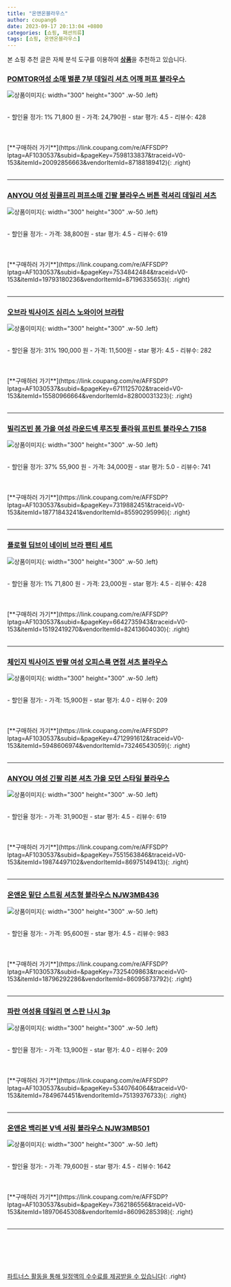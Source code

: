 ```yaml
---
title: "온앤온블라우스"
author: coupang6
date: 2023-09-17 20:13:04 +0800
categories: [쇼핑, 패션의류]
tags: [쇼핑, 온앤온블라우스]
---
```


본 쇼핑 추천 글은 자체 분석 도구를 이용하여 [**상품**](https://link.coupang.com/a/bao1ui)을 추천하고 있습니다.

### [POMTOR여성 소매 벌룬 7부 데일리 셔츠 어깨 퍼프 블라우스](https://link.coupang.com/re/AFFSDP?lptag=AF1030537&subid=&pageKey=7598133837&traceid=V0-153&itemId=20092856663&vendorItemId=87188189412)

![상품이미지](https://thumbnail7.coupangcdn.com/thumbnails/remote/230x230ex/image/vendor_inventory/057a/226e0ddf39165c6a86340c6fc03ada0674a24886539712085685d96e52b5.jpg){: width="300" height="300" .w-50 .left}


<br>
- 할인율 정가: 1%  71,800   원
- 가격: 24,790원
- star 평가: 4.5
- 리뷰수: 428
<br>
<br>
<br>
<br>
[**구매하러 가기**](https://link.coupang.com/re/AFFSDP?lptag=AF1030537&subid=&pageKey=7598133837&traceid=V0-153&itemId=20092856663&vendorItemId=87188189412){: .right}
<br>
<br>

---

### [ANYOU 여성 링클프리 퍼프소매 긴팔 블라우스 버튼 럭셔리 데일리 셔츠](https://link.coupang.com/re/AFFSDP?lptag=AF1030537&subid=&pageKey=7534842484&traceid=V0-153&itemId=19793180236&vendorItemId=87196335653)

![상품이미지](https://thumbnail8.coupangcdn.com/thumbnails/remote/230x230ex/image/vendor_inventory/a4a2/2c31e4bf5b2cc465298cd16c088dc46928fb4f947d9cdbbeadcfaacecde4.jpg){: width="300" height="300" .w-50 .left}


<br>
- 할인율 정가: 
- 가격: 38,800원
- star 평가: 4.5
- 리뷰수: 619
<br>
<br>
<br>
<br>
[**구매하러 가기**](https://link.coupang.com/re/AFFSDP?lptag=AF1030537&subid=&pageKey=7534842484&traceid=V0-153&itemId=19793180236&vendorItemId=87196335653){: .right}
<br>
<br>

---

### [오브라 빅사이즈 심리스 노와이어 브라탑](https://link.coupang.com/re/AFFSDP?lptag=AF1030537&subid=&pageKey=6711125702&traceid=V0-153&itemId=15580966664&vendorItemId=82800031323)

![상품이미지](https://thumbnail8.coupangcdn.com/thumbnails/remote/230x230ex/image/vendor_inventory/62d0/b825c1c63cd2c82d817e5a53a2e521dd7208c8e4f425e3c25bd774fd3115.jpg){: width="300" height="300" .w-50 .left}


<br>
- 할인율 정가: 31%  190,000   원
- 가격: 11,500원
- star 평가: 4.5
- 리뷰수: 282
<br>
<br>
<br>
<br>
[**구매하러 가기**](https://link.coupang.com/re/AFFSDP?lptag=AF1030537&subid=&pageKey=6711125702&traceid=V0-153&itemId=15580966664&vendorItemId=82800031323){: .right}
<br>
<br>

---

### [빌리즈빈 봄 가을 여성 라운드넥 루즈핏 플라워 프린트 블라우스 7158](https://link.coupang.com/re/AFFSDP?lptag=AF1030537&subid=&pageKey=7319882451&traceid=V0-153&itemId=18771843241&vendorItemId=85590295996)

![상품이미지](https://thumbnail7.coupangcdn.com/thumbnails/remote/230x230ex/image/vendor_inventory/0f60/2f9af538dda456efd7b92e70190a499d5cfff1a1e9dd460b52f1675f86dd.jpg){: width="300" height="300" .w-50 .left}


<br>
- 할인율 정가: 37%  55,900   원
- 가격: 34,000원
- star 평가: 5.0
- 리뷰수: 741
<br>
<br>
<br>
<br>
[**구매하러 가기**](https://link.coupang.com/re/AFFSDP?lptag=AF1030537&subid=&pageKey=7319882451&traceid=V0-153&itemId=18771843241&vendorItemId=85590295996){: .right}
<br>
<br>

---

### [플로럴 딥브이 네이비 브라 팬티 세트](https://link.coupang.com/re/AFFSDP?lptag=AF1030537&subid=&pageKey=6642735943&traceid=V0-153&itemId=15192419270&vendorItemId=82413604030)

![상품이미지](https://thumbnail7.coupangcdn.com/thumbnails/remote/230x230ex/image/vendor_inventory/60d0/47ef0d6f6b718cd6b245a9b2ccadb7b0482748517273e52be5a51f40771a.jpg){: width="300" height="300" .w-50 .left}


<br>
- 할인율 정가: 1%  71,800   원
- 가격: 23,000원
- star 평가: 4.5
- 리뷰수: 428
<br>
<br>
<br>
<br>
[**구매하러 가기**](https://link.coupang.com/re/AFFSDP?lptag=AF1030537&subid=&pageKey=6642735943&traceid=V0-153&itemId=15192419270&vendorItemId=82413604030){: .right}
<br>
<br>

---

### [체인지 빅사이즈 반팔 여성 오피스룩 면접 셔츠 블라우스](https://link.coupang.com/re/AFFSDP?lptag=AF1030537&subid=&pageKey=4712991612&traceid=V0-153&itemId=5948606974&vendorItemId=73246543059)

![상품이미지](https://thumbnail7.coupangcdn.com/thumbnails/remote/230x230ex/image/vendor_inventory/77c4/553bf3f9edd894a823ab3e3381ce7a2d182c4eb48e2dd83aed5485043166.jpg){: width="300" height="300" .w-50 .left}


<br>
- 할인율 정가: 
- 가격: 15,900원
- star 평가: 4.0
- 리뷰수: 209
<br>
<br>
<br>
<br>
[**구매하러 가기**](https://link.coupang.com/re/AFFSDP?lptag=AF1030537&subid=&pageKey=4712991612&traceid=V0-153&itemId=5948606974&vendorItemId=73246543059){: .right}
<br>
<br>

---

### [ANYOU 여성 긴팔 리본 셔츠 가을 모던 스타일 블라우스](https://link.coupang.com/re/AFFSDP?lptag=AF1030537&subid=&pageKey=7551563846&traceid=V0-153&itemId=19874497102&vendorItemId=86975149413)

![상품이미지](https://thumbnail7.coupangcdn.com/thumbnails/remote/230x230ex/image/vendor_inventory/73ae/0d9bdfbabdc4e6611ead0ff91ed799f77825eb6a4b006fbaf29e8ddbacd4.jpg){: width="300" height="300" .w-50 .left}


<br>
- 할인율 정가: 
- 가격: 31,900원
- star 평가: 4.5
- 리뷰수: 619
<br>
<br>
<br>
<br>
[**구매하러 가기**](https://link.coupang.com/re/AFFSDP?lptag=AF1030537&subid=&pageKey=7551563846&traceid=V0-153&itemId=19874497102&vendorItemId=86975149413){: .right}
<br>
<br>

---

### [온앤온 밑단 스트링 셔츠형 블라우스 NJW3MB436](https://link.coupang.com/re/AFFSDP?lptag=AF1030537&subid=&pageKey=7325409863&traceid=V0-153&itemId=18796292286&vendorItemId=86095873792)

![상품이미지](https://thumbnail7.coupangcdn.com/thumbnails/remote/230x230ex/image/vendor_inventory/4b6a/29ce4feea327e902c8ff6067b182caf1a8376c86041eb879e3175d7f1a64.jpg){: width="300" height="300" .w-50 .left}


<br>
- 할인율 정가: 
- 가격: 95,600원
- star 평가: 4.5
- 리뷰수: 983
<br>
<br>
<br>
<br>
[**구매하러 가기**](https://link.coupang.com/re/AFFSDP?lptag=AF1030537&subid=&pageKey=7325409863&traceid=V0-153&itemId=18796292286&vendorItemId=86095873792){: .right}
<br>
<br>

---

### [파란 여성용 데일리 면 스판 나시 3p](https://link.coupang.com/re/AFFSDP?lptag=AF1030537&subid=&pageKey=5340764064&traceid=V0-153&itemId=7849674451&vendorItemId=75139376733)

![상품이미지](https://thumbnail8.coupangcdn.com/thumbnails/remote/230x230ex/image/retail/images/1264755623196692-5a866be3-707b-4410-920e-f93ee0d1adf7.jpg){: width="300" height="300" .w-50 .left}


<br>
- 할인율 정가: 
- 가격: 13,900원
- star 평가: 4.0
- 리뷰수: 209
<br>
<br>
<br>
<br>
[**구매하러 가기**](https://link.coupang.com/re/AFFSDP?lptag=AF1030537&subid=&pageKey=5340764064&traceid=V0-153&itemId=7849674451&vendorItemId=75139376733){: .right}
<br>
<br>

---

### [온앤온 백리본 V넥 셔링 블라우스 NJW3MB501](https://link.coupang.com/re/AFFSDP?lptag=AF1030537&subid=&pageKey=7362186556&traceid=V0-153&itemId=18970645308&vendorItemId=86096285398)

![상품이미지](https://thumbnail8.coupangcdn.com/thumbnails/remote/230x230ex/image/vendor_inventory/bb79/8af552df9031625462f97a6c61b5a3c102cf313e85c67b82ecb6d1603640.jpg){: width="300" height="300" .w-50 .left}


<br>
- 할인율 정가: 
- 가격: 79,600원
- star 평가: 4.5
- 리뷰수: 1642
<br>
<br>
<br>
<br>
[**구매하러 가기**](https://link.coupang.com/re/AFFSDP?lptag=AF1030537&subid=&pageKey=7362186556&traceid=V0-153&itemId=18970645308&vendorItemId=86096285398){: .right}
<br>
<br>

---
<br><br><br><br><br> [파트너스 활동을 통해 일정액의 수수료를 제공받을 수 있습니다](https://link.coupang.com/a/bao1ui){: .right}